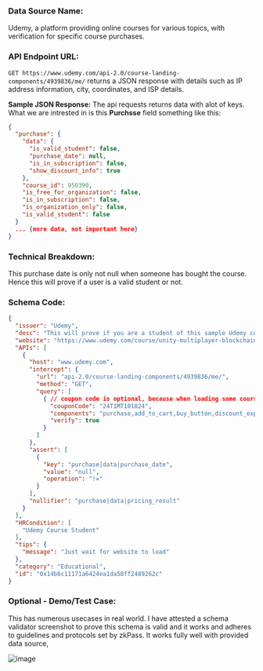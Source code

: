 ### Data Source Name:
Udemy, a platform providing online courses for various topics, with verification for specific course purchases.

### API Endpoint URL:
`GET https://www.udemy.com/api-2.0/course-landing-components/4939836/me/` returns a JSON response with details such as IP address information, city, coordinates, and ISP details.

**Sample JSON Response:**
The api requests returns data with alot of keys. What we are intrested in is this **Purchsse** field something like this:
```json
{
  "purchase": {
    "data": {
      "is_valid_student": false,
      "purchase_date": null,
      "is_in_subscription": false,
      "show_discount_info": true
    },
    "course_id": 950390,
    "is_free_for_organization": false,
    "is_in_subscription": false,
    "is_organization_only": false,
    "is_valid_student": false
  }
  ... {more data, not important here}
}

```

### Technical Breakdown:
This purchase date is only not null when someone has bought the course. Hence this will prove if a user is a valid student or not.

### Schema Code:
```json
{
  "issuer": "Udemy",
  "desc": "This will prove if you are a student of this sample Udemy course. i.e. you have bought it.",
  "website": "https://www.udemy.com/course/unity-multiplayer-blockchain-game-course/?couponCode=24T1MT101824",  // coupon code is optional, because when loading some courses, udemy automatically applies some coupons. But this will also work without it
  "APIs": [
    {
      "host": "www.udemy.com",
      "intercept": {
        "url": "api-2.0/course-landing-components/4939836/me/",
        "method": "GET",
        "query": [
          { // coupon code is optional, because when loading some courses, udemy automatically applies some coupons. But this will also work without it
            "couponCode": "24T1MT101824",     
            "components": "purchase,add_to_cart,buy_button,discount_expiration,price_text,lifetime_access_context",
            "verify": true
          }
        ]
      },
      "assert": [
        {
          "key": "purchase|data|purchase_date",
          "value": "null",
          "operation": "!="
        }
      ],
      "nullifier": "purchase|data|pricing_result"
    }
  ],
  "HRCondition": [
    "Udemy Course Student"
  ],
  "tips": {
    "message": "Just wait for website to load"
  },
  "category": "Educational",
  "id": "0x14b6c11171a6424ea1da58ff2489262c"
}

```

### Optional - Demo/Test Case:
This has numerous usecases in real world. I have attested a schema validator screenshot to prove this schema is valid and it works and adheres to guidelines and protocols set by zkPass. It works fully well with provided data source,

![image](https://github.com/user-attachments/assets/4978b8bb-0187-4001-949e-e97d58f70e52)

